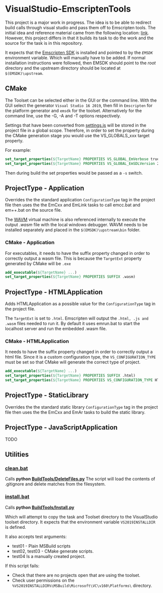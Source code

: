 # VisualStudio-EmscriptenTools

This project is a major work in progress. The idea is to be able to redirect build calls through visual studio and pass them off to Emscripten tools. The initial idea and reference material came from the following location: [link](https://github.com/crosire/vs-toolsets). However, this project differs in that it builds its task to do the work and the source for the task is in this repository.

It expects that the [Emscripten SDK](https://github.com/emscripten-core/emsdk) is installed and pointed to by the *`EMSDK`* environment variable. Which will manually have to be added. If normal installation instructions were followed, then EMSDK should point to the _root_ directory and the upstream directory should be located at `$(EMSDK)\upstream`.

## CMake

The Toolset can be selected either in the GUI or the command line. 
With the GUI select the generator `Visual Studio 16 2019`, then fill in `Emscripten` for the platform generator and `emsdk` for the toolset. Alternatively for the command line, use the -G, -A and -T options respectively.

Settings that have been converted from [settings.js](https://github.com/emscripten-core/emscripten/blob/main/src/settings.js) will be stored in the project file in a global scope. Therefore, in order to set the property during the CMake generation stage you would use the VS_GLOBALS_xxx target property.

For example:

```cmake
set_target_properties(${TargetName} PROPERTIES VS_GLOBAL_EmVerbose true)
set_target_properties(${TargetName} PROPERTIES VS_GLOBAL_EmSDLVersion 2)
```

Then during build the set properties would be passed as a `-s` switch.

## ProjectType - Application

Overrides the the standard application `ConfigurationType` tag in the project file then uses the the
EmCxx and EmLink tasks to call emcc.bat and em++.bat on the source file.

The [WAVM](https://github.com/WAVM/WAVM) virtual machine is also referenced internally to execute the output _.wasm_ file with the local windows debugger. WAVM needs to be installed separately and placed in the `$(EMSDK)\upstream\bin` folder.

### CMake - Application

For executables, it needs to have the suffix property changed in order to correctly output a wasm file.
This is because the `TargetExt` property generated by CMake will be `.exe` 

```cmake
add_executable(${TargetName} ...)
set_target_properties(${TargetName} PROPERTIES SUFFIX .wasm)
```

## ProjectType - HTMLApplication

Adds HTMLApplication as a possible value for the `ConfigurationType` tag in the project file.

The `TargetExt` is set to `.html`. Emscripten will output the `.html, .js and .wasm` files needed to run it. By default it uses emrun.bat to start the localhost server and run the embedded .wasm file.

### CMake - HTMLApplication

It needs to have the suffix property changed in order to correctly output a html file.
Since it is a custom configuration type, the `VS_CONFIGURATION_TYPE` must be set so that CMake will generate the correct type of project.

```cmake
add_executable(${TargetName} ...)
set_target_properties(${TargetName} PROPERTIES SUFFIX .html)
set_target_properties(${TargetName} PROPERTIES VS_CONFIGURATION_TYPE HTMLApplication)

```

## ProjectType - StaticLibrary

Overrides the the standard static library `ConfigurationType` tag in the project file then uses the the
EmCxx and EmAr tasks to build the static library.

## ProjectType - JavaScriptApplication

TODO

## Utilities

### **[clean.bat](clean.bat)**

Calls **python [BuildTools/DeleteFiles.py](BuildTools/DeleteFiles.py)**
The script will load the contents of .gitignore and delete matches from the filesystem.

### **[install.bat](install.bat)**

Calls **python [BuildTools/Install.py](BuildTools/Install.py)**

Which will attempt to copy the task and Toolset directory to the VisualStudio toolset directory.
It expects that the environment variable `VS2019INSTALLDIR` is defined.

It also accepts test arguments:

+ test01 - Plain MSBuild scripts
+ test02, test03 - CMake generate scripts.
+ test04 Is a manually created project.

If this script fails:

+ Check that there are no projects open that are using the toolset.
+ Check user permissions on the `%VS2019INSTALLDIR%\MSBuild\Microsoft\VC\v160\Platforms\` directory.
